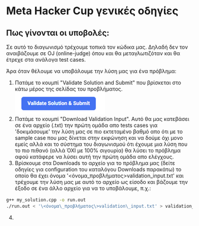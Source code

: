 # Meta Hacker Cup γενικές οδηγίες

## Πως γίνονται οι υποβολές:
Σε αυτό το διαγωνισμό τρέχουμε τοπικά τον κώδικα μας. Δηλαδή δεν τον αναιβάζουμε σε OJ (online-judge) όπου και θα μεταγλωτιζόταν και θα έτρεχε στα ανάλογα test cases.

Άρα όταν θέλουμε να υποβάλουμε την λύση μας για ένα πρόβλημα:
1) Πατάμε το κουμπί "Validate Solution and Submit" που βρίσκεται στο κάτω μέρος της σελίδας του προβλήματος. ![validate\_solution\_\&\_submit\_button](./../../images/validatesolutionandsubmit.png)
2) Πατάμε το κουμπί "Download Validation Input". Αυτό θα μας κατεβάσει σε ένα αρχείο (.txt) την πρώτη ομάδα απο tests cases για 'δοκιμάσουμε' την λύση μας σε πιο εκτεταμένο βαθμό απο ότι με το sample case που μας δίνεται στην εκφώνηση και να δούμε όχι μονο εμείς αλλά και το σύστημα του διαγωνισμού ότι έχουμε μια λύση που το πιο πιθανό (αλλά ΌΧΙ με 100% σιγουρία) θα λύσει το πρόβλημα αφού κατάφερε να λύσει αυτή την πρώτη ομάδα απο ελέγχους.
3) Βρίσκουμε στα Downloads το αρχείο για το πρόβλημα μας (δείτε οδηγίες για configuration του καταλόγου Downloads παρακάτω) το οποίο θα έχει όνομα '\<όνομα\_προβλήματος\>validation\_input.txt' και τρέχουμε την λύση μας με αυτό το αρχείο ως είσοδο και βάζουμε την έξοδο σε ένα άλλο αρχείο για να το υποβάλουμε, π.χ.:

```BASH
g++ my_solution.cpp -o run.out
./run.out < '\<όνομα\_προβλήματος\>validation\_input.txt' > validation_output.txt
```

4) 
